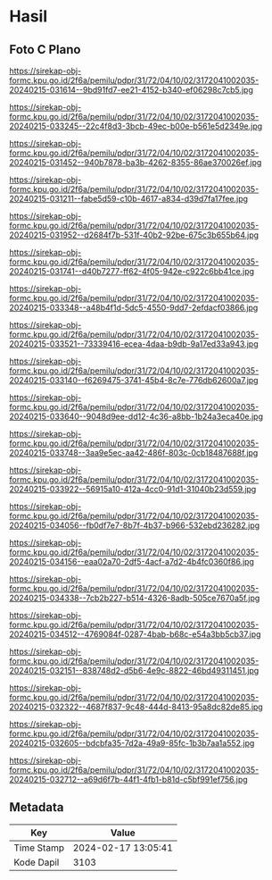 # Hasil

## Foto C Plano

https://sirekap-obj-formc.kpu.go.id/2f6a/pemilu/pdpr/31/72/04/10/02/3172041002035-20240215-031614--9bd91fd7-ee21-4152-b340-ef06298c7cb5.jpg

https://sirekap-obj-formc.kpu.go.id/2f6a/pemilu/pdpr/31/72/04/10/02/3172041002035-20240215-033245--22c4f8d3-3bcb-49ec-b00e-b561e5d2349e.jpg

https://sirekap-obj-formc.kpu.go.id/2f6a/pemilu/pdpr/31/72/04/10/02/3172041002035-20240215-031452--940b7878-ba3b-4262-8355-86ae370026ef.jpg

https://sirekap-obj-formc.kpu.go.id/2f6a/pemilu/pdpr/31/72/04/10/02/3172041002035-20240215-031211--fabe5d59-c10b-4617-a834-d39d7fa17fee.jpg

https://sirekap-obj-formc.kpu.go.id/2f6a/pemilu/pdpr/31/72/04/10/02/3172041002035-20240215-031952--d2684f7b-531f-40b2-92be-675c3b655b64.jpg

https://sirekap-obj-formc.kpu.go.id/2f6a/pemilu/pdpr/31/72/04/10/02/3172041002035-20240215-031741--d40b7277-ff62-4f05-942e-c922c6bb41ce.jpg

https://sirekap-obj-formc.kpu.go.id/2f6a/pemilu/pdpr/31/72/04/10/02/3172041002035-20240215-033348--a48b4f1d-5dc5-4550-9dd7-2efdacf03866.jpg

https://sirekap-obj-formc.kpu.go.id/2f6a/pemilu/pdpr/31/72/04/10/02/3172041002035-20240215-033521--73339416-ecea-4daa-b9db-9a17ed33a943.jpg

https://sirekap-obj-formc.kpu.go.id/2f6a/pemilu/pdpr/31/72/04/10/02/3172041002035-20240215-033140--f6269475-3741-45b4-8c7e-776db62600a7.jpg

https://sirekap-obj-formc.kpu.go.id/2f6a/pemilu/pdpr/31/72/04/10/02/3172041002035-20240215-033640--9048d9ee-dd12-4c36-a8bb-1b24a3eca40e.jpg

https://sirekap-obj-formc.kpu.go.id/2f6a/pemilu/pdpr/31/72/04/10/02/3172041002035-20240215-033748--3aa9e5ec-aa42-486f-803c-0cb18487688f.jpg

https://sirekap-obj-formc.kpu.go.id/2f6a/pemilu/pdpr/31/72/04/10/02/3172041002035-20240215-033922--56915a10-412a-4cc0-91d1-31040b23d559.jpg

https://sirekap-obj-formc.kpu.go.id/2f6a/pemilu/pdpr/31/72/04/10/02/3172041002035-20240215-034056--fb0df7e7-8b7f-4b37-b966-532ebd236282.jpg

https://sirekap-obj-formc.kpu.go.id/2f6a/pemilu/pdpr/31/72/04/10/02/3172041002035-20240215-034156--eaa02a70-2df5-4acf-a7d2-4b4fc0360f86.jpg

https://sirekap-obj-formc.kpu.go.id/2f6a/pemilu/pdpr/31/72/04/10/02/3172041002035-20240215-034338--7cb2b227-b514-4326-8adb-505ce7670a5f.jpg

https://sirekap-obj-formc.kpu.go.id/2f6a/pemilu/pdpr/31/72/04/10/02/3172041002035-20240215-034512--4769084f-0287-4bab-b68c-e54a3bb5cb37.jpg

https://sirekap-obj-formc.kpu.go.id/2f6a/pemilu/pdpr/31/72/04/10/02/3172041002035-20240215-032151--838748d2-d5b6-4e9c-8822-46bd49311451.jpg

https://sirekap-obj-formc.kpu.go.id/2f6a/pemilu/pdpr/31/72/04/10/02/3172041002035-20240215-032322--4687f837-9c48-444d-8413-95a8dc82de85.jpg

https://sirekap-obj-formc.kpu.go.id/2f6a/pemilu/pdpr/31/72/04/10/02/3172041002035-20240215-032605--bdcbfa35-7d2a-49a9-85fc-1b3b7aa1a552.jpg

https://sirekap-obj-formc.kpu.go.id/2f6a/pemilu/pdpr/31/72/04/10/02/3172041002035-20240215-032712--a69d6f7b-44f1-4fb1-b81d-c5bf991ef756.jpg


## Metadata

| Key        | Value               |
| ---------- | ------------------- |
| Time Stamp | 2024-02-17 13:05:41 |
| Kode Dapil | 3103                |




